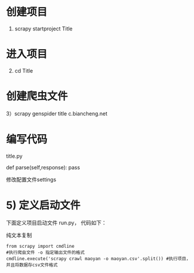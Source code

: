 

# 创建项目
1) scrapy startproject Title
# 进入项目
2) cd Title
# 创建爬虫文件
3）scrapy genspider title c.biancheng.net


# 编写代码
title.py

def parse(self,response):
	pass

修改配置文件settings 


# 5) 定义启动文件
下面定义项目启动文件 run.py， 代码如下：

纯文本复制

    from scrapy import cmdline
    #执行爬虫文件 -o 指定输出文件的格式
    cmdline.execute('scrapy crawl maoyan -o maoyan.csv'.split()) #执行项目，并且将数据存csv文件格式